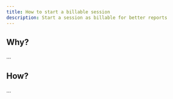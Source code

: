 ```yaml
---
title: How to start a billable session
description: Start a session as billable for better reports
---
```


## Why?

...

## How?

...
